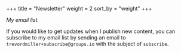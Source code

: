+++
title = "Newsletter"
weight = 2
sort_by = "weight"
+++

_My email list._

If you would like to get updates when I publish new content, you can subscribe to my email list by sending an email to `trevordmiller+subscribe@groups.io` with the subject of `subscribe`.
